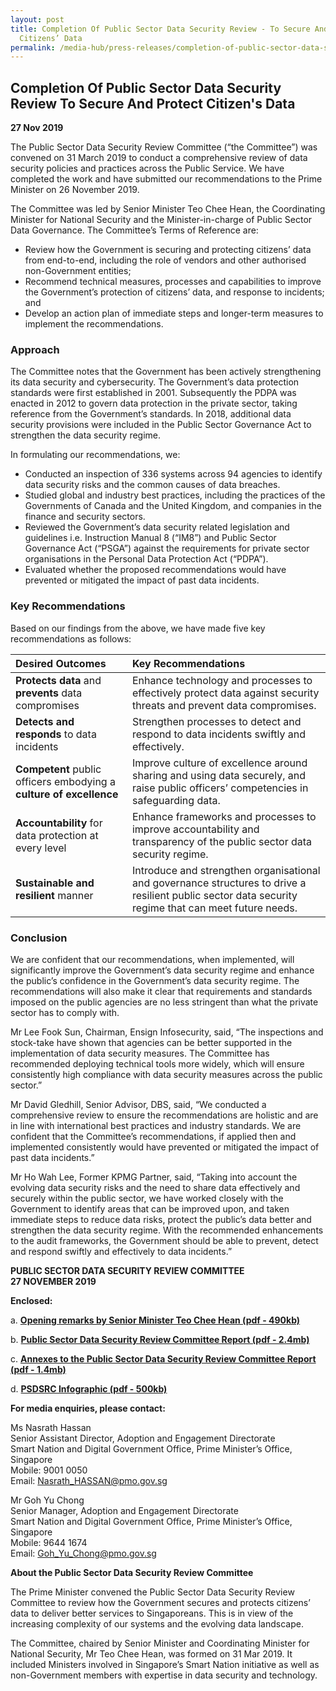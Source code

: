 ```yaml
---
layout: post
title: Completion Of Public Sector Data Security Review - To Secure And Protect
  Citizens’ Data
permalink: /media-hub/press-releases/completion-of-public-sector-data-security-review-to-secure-and-protect-citizens-data/
---
```

## Completion Of Public Sector Data Security Review To Secure And Protect Citizen's Data

**27 Nov 2019**

The Public Sector Data Security Review Committee (“the Committee”) was convened on 31 March 2019 to conduct a comprehensive review of data security policies and practices across the Public Service. We have completed the work and have submitted our recommendations to the Prime Minister on 26 November 2019.

The Committee was led by Senior Minister Teo Chee Hean, the Coordinating Minister for National Security and the Minister-in-charge of Public Sector Data Governance. The Committee’s Terms of Reference are:

  * Review how the Government is securing and protecting citizens’ data from end-to-end, including the role of vendors and other authorised non-Government entities;
  * Recommend technical measures, processes and capabilities to improve the Government’s protection of citizens’ data, and response to incidents; and
  * Develop an action plan of immediate steps and longer-term measures to implement the recommendations.

### Approach 

The Committee notes that the Government has been actively strengthening its data security and cybersecurity. The Government’s data protection standards were first established in 2001. Subsequently the PDPA was enacted in 2012 to govern data protection in the private sector, taking reference from the Government’s standards. In 2018, additional data security provisions were included in the Public Sector Governance Act to strengthen the data security regime.

In formulating our recommendations, we:

  * Conducted an inspection of 336 systems across 94 agencies to identify data security risks and the common causes of data breaches.
  * Studied global and industry best practices, including the practices of the Governments of Canada and the United Kingdom, and companies in the finance and security sectors.
  * Reviewed the Government’s data security related legislation and guidelines i.e. Instruction Manual 8 (“IM8”) and Public Sector Governance Act (“PSGA”) against the requirements for private sector organisations in the Personal Data Protection Act (“PDPA”).
  * Evaluated whether the proposed recommendations would have prevented or mitigated the impact of past data incidents.

### Key Recommendations

Based on our findings from the above, we have made five key recommendations as follows:


| **Desired Outcomes**| **Key Recommendations** |
|:--------| :-------------|
| **Protects data** and **prevents** data compromises| Enhance technology and processes to effectively protect data against security threats and prevent data compromises.
|**Detects and responds** to data incidents |Strengthen processes to detect and respond to data incidents swiftly and effectively.|
|**Competent** public officers embodying a **culture of excellence**|Improve culture of excellence around sharing and using data securely, and raise public officers’ competencies in safeguarding data.|
|**Accountability** for data protection at every level|Enhance frameworks and processes to improve accountability and transparency of the public sector data security regime.|
|**Sustainable and resilient** manner|Introduce and strengthen organisational and governance structures to drive a resilient public sector data security regime that can meet future needs.|

### Conclusion

We are confident that our recommendations, when implemented, will significantly improve the Government’s data security regime and enhance the public’s confidence in the Government’s data security regime. The recommendations will also make it clear that requirements and standards imposed on the public agencies are no less stringent than what the private sector has to comply with.

Mr Lee Fook Sun, Chairman, Ensign Infosecurity, said, “The inspections and stock-take have shown that agencies can be better supported in the implementation of data security measures. The Committee has recommended deploying technical tools more widely, which will ensure consistently high compliance with data security measures across the public sector.”

Mr David Gledhill, Senior Advisor, DBS, said, “We conducted a comprehensive review to ensure the recommendations are holistic and are in line with international best practices and industry standards. We are confident that the Committee’s recommendations, if applied then and implemented consistently would have prevented or mitigated the impact of past data incidents.”

Mr Ho Wah Lee, Former KPMG Partner, said, “Taking into account the evolving data security risks and the need to share data effectively and securely within the public sector, we have worked closely with the Government to identify areas that can be improved upon, and taken immediate steps to reduce data risks, protect the public’s data better and strengthen the data security regime. With the recommended enhancements to the audit frameworks, the Government should be able to prevent, detect and respond swiftly and effectively to data incidents.”

**PUBLIC SECTOR DATA SECURITY REVIEW COMMITTEE**<br>
**27 NOVEMBER 2019**

**Enclosed:**

a. **[Opening remarks by Senior Minister Teo Chee Hean (pdf - 490kb)](/files/press-releases/2019/opening-remarks-by-sm-teo-at-psdsrc-press-conference-27-nov-2019.pdf)**

b. **[Public Sector Data Security Review Committee Report (pdf - 2.4mb)](/files/publications/psdsrc-main-report-Nov2019.pdf)**

c. **[Annexes to the Public Sector Data Security Review Committee Report (pdf - 1.4mb)](/files/publications/annexes-to-the-psdsrc-final-report.pdf)**

d. **[PSDSRC Infographic (pdf - 500kb)](/files/abt-smart-nation/psdsrc-infographic.pdf)**

**For media enquiries, please contact:**

Ms Nasrath Hassan<br>
Senior Assistant Director, Adoption and Engagement Directorate<br>
Smart Nation and Digital Government Office, Prime Minister’s Office, Singapore<br>
Mobile: 9001 0050<br>
Email: [Nasrath_HASSAN@pmo.gov.sg](mailto:Nasrath_HASSAN@pmo.gov.sg)

Mr Goh Yu Chong<br>
Senior Manager, Adoption and Engagement Directorate<br>
Smart Nation and Digital Government Office, Prime Minister’s Office, Singapore<br>
Mobile: 9644 1674<br>
Email: [Goh_Yu_Chong@pmo.gov.sg](mailto:Goh_Yu_Chong@pmo.gov.sg)

**About the Public Sector Data Security Review Committee**

The Prime Minister convened the Public Sector Data Security Review Committee to review how the Government secures and protects citizens’ data to deliver better services to Singaporeans. This is in view of the increasing complexity of our systems and the evolving data landscape.

The Committee, chaired by Senior Minister and Coordinating Minister for National Security, Mr Teo Chee Hean, was formed on 31 Mar 2019. It included Ministers involved in Singapore’s Smart Nation initiative as well as non-Government members with expertise in data security and technology.